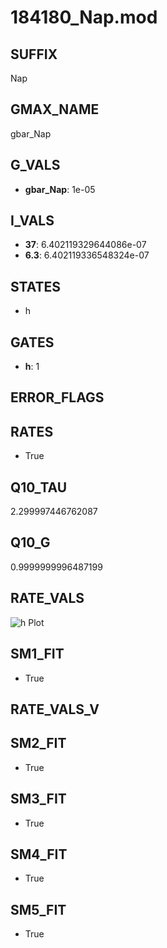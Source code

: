 # 184180_Nap.mod

## SUFFIX

Nap

## GMAX_NAME

gbar_Nap

## G_VALS

- **gbar_Nap**: 1e-05

## I_VALS

- **37**: 6.402119329644086e-07
- **6.3**: 6.402119336548324e-07

## STATES

- h

## GATES

- **h**: 1

## ERROR_FLAGS


## RATES

- True

## Q10_TAU

2.299997446762087

## Q10_G

0.9999999996487199

## RATE_VALS

![h Plot](/Users/pbozelos/Dropbox/icg-Chai-Panos/supermodels/output_markdown_files/Na/184180_Nap.mod/images/h.png)

## SM1_FIT

- True

## RATE_VALS_V

## SM2_FIT

- True

## SM3_FIT

- True

## SM4_FIT

- True

## SM5_FIT

- True

